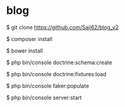 blog
====
$ git clone https://github.com/Saii62/blog_v2

$ composer install

$ bower install

$ php bin/console doctrine:schema:create

$ php bin/console doctrine:fixtures:load

$ php bin/console faker:populate

$ php bin/console server:start

